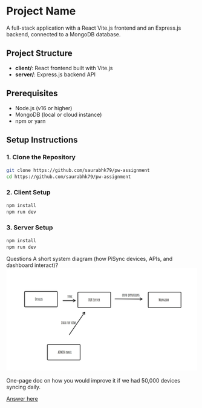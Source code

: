# Project Name

A full-stack application with a React Vite.js frontend and an Express.js backend, connected to a MongoDB database.

## Project Structure

- **client/**: React frontend built with Vite.js
- **server/**: Express.js backend API

## Prerequisites

- Node.js (v16 or higher)
- MongoDB (local or cloud instance)
- npm or yarn

## Setup Instructions

### 1. Clone the Repository

```bash
git clone https://github.com/saurabhk79/pw-assignment
cd https://github.com/saurabhk79/pw-assignment
```

### 2. Client Setup

```bash
npm install
npm run dev
```

### 3. Server Setup

```bash
npm install
npm run dev
```


Questions
A short system diagram (how PiSync devices, APIs, and dashboard interact)?
![Diagram](./short_diagram.jpeg)


One-page doc on how you would improve it if we had 50,000 devices syncing daily.

[Answer here](https://drive.google.com/file/d/1sjxKhcvhCnIK5FKGg8OwQr87KCSrr0n3/view?usp=sharing)